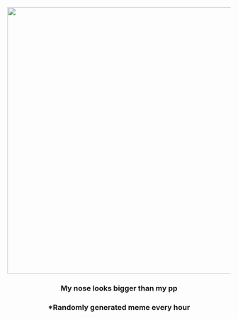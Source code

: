 <p align="center">
        <img src="https://i.redd.it/dj9mjdr0zqp81.jpg" width="600" height="600">
        </p>
        <h3 align="center">My nose looks bigger than my pp</h3>
        <h3 align="center">*Randomly generated meme every hour</h3>
    